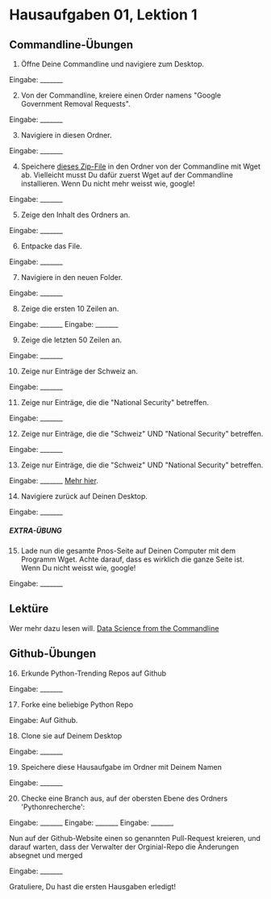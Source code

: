# Hausaufgaben 01, Lektion 1

## Commandline-Übungen

1. Öffne Deine Commandline und navigiere zum Desktop.

Eingabe: _______

2. Von der Commandline, kreiere einen Order namens "Google Government Removal Requests".

Eingabe: _______

3. Navigiere in diesen Ordner.

Eingabe: _______

4. Speichere [dieses Zip-File](https://storage.googleapis.com/transparencyreport/google-government-removals.zip) in den Ordner von der Commandline mit Wget ab. Vielleicht musst Du dafür zuerst Wget auf
der Commandline installieren. Wenn Du nicht mehr weisst wie, google!

Eingabe: _______

5. Zeige den Inhalt des Ordners an.

Eingabe: _______

6. Entpacke das File.

Eingabe: _______

7. Navigiere in den neuen Folder.

Eingabe: _______

8. Zeige die ersten 10 Zeilen an.

Eingabe: _______
Eingabe: _______

9. Zeige die letzten 50 Zeilen an.

Eingabe: _______

10. Zeige nur Einträge der Schweiz an.

Eingabe: _______

11. Zeige nur Einträge, die die "National Security" betreffen.

Eingabe: _______

12. Zeige nur Einträge, die die "Schweiz" UND "National Security" betreffen.

Eingabe: _______

13. Zeige nur Einträge, die die "Schweiz" UND "National Security" betreffen.

Eingabe: _______
[Mehr hier](http://www.thegeekstuff.com/2011/10/grep-or-and-not-operators).

14. Navigiere zurück auf Deinen Desktop.

Eingabe: _______

##### EXTRA-ÜBUNG
15. Lade nun die gesamte Pnos-Seite auf Deinen Computer mit dem Programm Wget.
Achte darauf, dass es wirklich die ganze Seite ist. Wenn Du nicht weisst wie,
google!

Eingabe: _______

## Lektüre

Wer mehr dazu lesen will. [Data Science from the Commandline](http://www.ruxizhang.com/uploads/4/4/0/2/44023465/janssens2014.pdf)

## Github-Übungen

16. Erkunde Python-Trending Repos auf Github

Eingabe: _______

17. Forke eine beliebige Python Repo

Eingabe: Auf Github.

18. Clone sie auf Deinem Desktop

Eingabe: _______

19. Speichere diese Hausaufgabe im Ordner mit Deinem Namen

Eingabe: _______

20. Checke eine Branch aus, auf der obersten Ebene des Ordners 'Pythonrecherche':

Eingabe: _______
Eingabe: _______
Eingabe: _______

Nun auf der Github-Website einen so genannten Pull-Request kreieren, und
darauf warten, dass der Verwalter der Orginial-Repo die Änderungen absegnet
und merged

Eingabe: _______

Gratuliere, Du hast die ersten Hausgaben erledigt!
